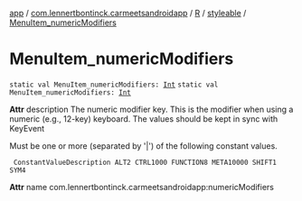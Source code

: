 [app](../../../index.md) / [com.lennertbontinck.carmeetsandroidapp](../../index.md) / [R](../index.md) / [styleable](index.md) / [MenuItem_numericModifiers](./-menu-item_numeric-modifiers.md)

# MenuItem_numericModifiers

`static val MenuItem_numericModifiers: `[`Int`](https://kotlinlang.org/api/latest/jvm/stdlib/kotlin/-int/index.html)
`static val MenuItem_numericModifiers: `[`Int`](https://kotlinlang.org/api/latest/jvm/stdlib/kotlin/-int/index.html)

**Attr**
description The numeric modifier key. This is the modifier when using a numeric (e.g., 12-key) keyboard. The values should be kept in sync with KeyEvent

Must be one or more (separated by '|') of the following constant values.

     ConstantValueDescription ALT2 CTRL1000 FUNCTION8 META10000 SHIFT1 SYM4

**Attr**
name com.lennertbontinck.carmeetsandroidapp:numericModifiers

